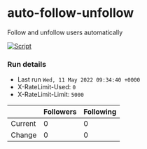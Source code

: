 # auto-follow-unfollow
Follow and unfollow users automatically

[![Script](https://github.com/mikeyhodl/f4f/actions/workflows/main.yml/badge.svg)](https://github.com/mikeyhodl/f4f/actions/workflows/main.yml)
### Run details
- Last run `Wed, 11 May 2022 09:34:40 +0000`
- X-RateLimit-Used: `0`
- X-RateLimit-Limit: `5000`

|  | Followers | Following |
| - | --------- | --------- |
| Current | 0 | 0 |
| Change | 0 | 0|
